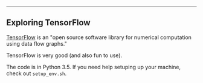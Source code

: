 ----
Exploring TensorFlow
----

[TensorFlow](https://www.tensorflow.org/) is an "open source software library for numerical computation using data flow graphs."

TensorFlow is very good (and also fun to use).

The code is in Python 3.5. If you need help setuping up your machine, check out `setup_env.sh`.
